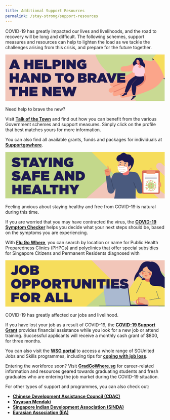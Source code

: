 ```yaml
---
title: Additional Support Resources
permalink: /stay-strong/support-resources
---
```


COVID-19 has greatly impacted our lives and livelihoods, and the road to recovery will be long and difficult. The following schemes, support measures and resources can help to lighten the load as we tackle the challenges arising from this crisis, and prepare for the future together.

![BTN](/images/stay-strong-asr/Banners-1.jpg)

Need help to brave the new?

Visit **[Talk of the Town](https://www.gov.sg/features/talk-of-the-town)** and find out how you can benefit from the various Government schemes and support measures. Simply click on the profile that best matches yours for more information.

You can also find all available grants, funds and packages for individuals at **[Supportgowhere](http://supportgowhere.gov.sg/)**.

![BTN](/images/stay-strong-asr/Banners-2.jpg)

Feeling anxious about staying healthy and free from COVID-19 is natural during this time.

If you are worried that you may have contracted the virus, the **[COVID-19 Symptom Checker](https://www.sgcovidcheck.gov.sg/)** helps you decide what your next steps should be, based on the symptoms you are experiencing.

With **[Flu Go Where](https://www.flugowhere.gov.sg/)**, you can search by location or name for Public Health Preparedness Clinics (PHPCs) and polyclinics that offer special subsidies for Singapore Citizens and Permanent Residents diagnosed with 

![BTN](/images/stay-strong-asr/Banners-3.jpg)

COVID-19 has greatly affected our jobs and livelihood.

If you have lost your job as a result of COVID-19, the **[COVID-19 Support Grant](https://www.singaporebudget.gov.sg/docs/default-source/budget_2020/download/pdf/supplementary_annexb2.pdf)** provides financial assistance while you look for a new job or attend training. Successful applicants will receive a monthly cash grant of $800, for three months.

You can also visit the **[WSG portal](https://www.ssg-wsg.gov.sg/)** to access a whole range of SGUnited Jobs and Skills programmes, including tips for **[coping with job loss](https://content.mycareersfuture.sg/careercoaching/career-tags/job-loss/)**. 

Entering the workforce soon? Visit **[GradGoWhere.sg](https://gradgowhere.sg/)** for career-related information and resources geared towards graduating students and fresh graduates who are entering the job market during the COVID-19 situation.

For other types of support and programmes, you can also check out:
- **[Chinese Development Assistance Council (CDAC)](https://www.cdac.org.sg/get-assistance/)**
- **[Yayasan Mendaki](http://www.mendaki.org.sg/assistance-landing/)**
- **[Singapore Indian Development Association (SINDA)](http://www.sinda.org.sg/sindacares/)**
- **[Eurasian Association (EA)](http://www.eurasians.org.sg/)**
